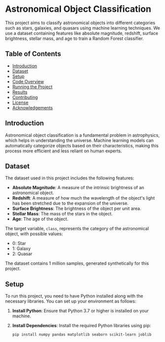    # Astronomical Object Classification

This project aims to classify astronomical objects into different categories such as stars, galaxies, and quasars using machine learning techniques. We use a dataset containing features like absolute magnitude, redshift, surface brightness, stellar mass, and age to train a Random Forest classifier.

## Table of Contents

- [Introduction](#introduction)
- [Dataset](#dataset)
- [Setup](#setup)
- [Code Overview](#code-overview)
- [Running the Project](#running-the-project)
- [Results](#results)
- [Contributing](#contributing)
- [License](#license)
- [Acknowledgements](#acknowledgements)

## Introduction

Astronomical object classification is a fundamental problem in astrophysics, which helps in understanding the universe. Machine learning models can automatically categorize objects based on their characteristics, making this process more efficient and less reliant on human experts.

## Dataset

The dataset used in this project includes the following features:
- **Absolute Magnitude**: A measure of the intrinsic brightness of an astronomical object.
- **Redshift**: A measure of how much the wavelength of the object's light has been stretched due to the expansion of the universe.
- **Surface Brightness**: The brightness of the object per unit area.
- **Stellar Mass**: The mass of the stars in the object.
- **Age**: The age of the object.

The target variable, `class`, represents the category of the astronomical object, with possible values:
- 0: Star
- 1: Galaxy
- 2: Quasar

The dataset contains 1 million samples, generated synthetically for this project.

## Setup

To run this project, you need to have Python installed along with the necessary libraries. You can set up your environment as follows:

1. **Install Python**: Ensure that Python 3.7 or higher is installed on your machine.

2. **Install Dependencies**: Install the required Python libraries using pip:

   ```bash
   pip install numpy pandas matplotlib seaborn scikit-learn joblib
